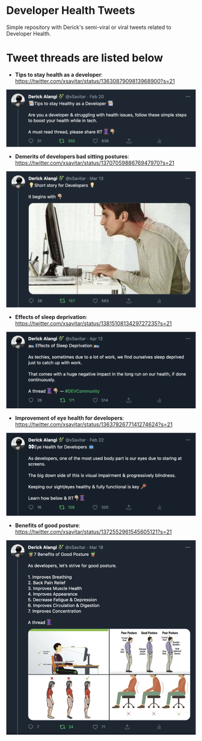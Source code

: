 # Developer Health Tweets

Simple repository with Derick's semi-viral or viral tweets related to Developer Health.

# Tweet threads are listed below

* **Tips to stay health as a developer**:
  https://twitter.com/xsavitar/status/1363087909813968900?s=21

![Parent tweet thread image](images/developer-health.png "Stay health as a developer tips")

* **Demerits of developers bad sitting postures**:
  https://twitter.com/xsavitar/status/1370705988676947970?s=21

![Parent tweet thread image](images/sitting-posture.png "Short story for Developers on Sitting")

* **Effects of sleep deprivation**:
  https://twitter.com/xsavitar/status/1381510813429727235?s=21

![Parent tweet thread image](images/sleep-deprivation.png "Effects of sleep deprivation on developers")

* **Improvement of eye health for developers**:
  https://twitter.com/xsavitar/status/1363782677141274624?s=21

![Parent tweet thread image](images/eye-health.png "Eye health for Developers")

* **Benefits of good posture**:
  https://twitter.com/xsavitar/status/1372552961545605121?s=21

![Parent tweet thread image](images/good-posture.png "7 benefits of good posture")
